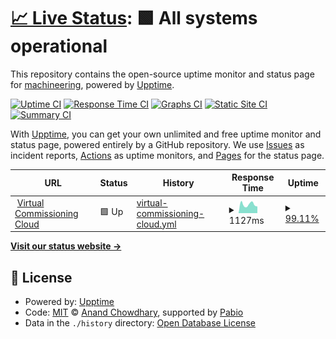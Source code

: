 # [📈 Live Status](https://status.machineering.de): <!--live status--> **🟩 All systems operational**

This repository contains the open-source uptime monitor and status page for [machineering](https://www.machineering.com/), powered by [Upptime](https://github.com/upptime/upptime).

[![Uptime CI](https://github.com/machineering/upptime/workflows/Uptime%20CI/badge.svg)](https://github.com/machineering/upptime/actions?query=workflow%3A%22Uptime+CI%22)
[![Response Time CI](https://github.com/machineering/upptime/workflows/Response%20Time%20CI/badge.svg)](https://github.com/machineering/upptime/actions?query=workflow%3A%22Response+Time+CI%22)
[![Graphs CI](https://github.com/machineering/upptime/workflows/Graphs%20CI/badge.svg)](https://github.com/machineering/upptime/actions?query=workflow%3A%22Graphs+CI%22)
[![Static Site CI](https://github.com/machineering/upptime/workflows/Static%20Site%20CI/badge.svg)](https://github.com/machineering/upptime/actions?query=workflow%3A%22Static+Site+CI%22)
[![Summary CI](https://github.com/machineering/upptime/workflows/Summary%20CI/badge.svg)](https://github.com/machineering/upptime/actions?query=workflow%3A%22Summary+CI%22)

With [Upptime](https://upptime.js.org), you can get your own unlimited and free uptime monitor and status page, powered entirely by a GitHub repository. We use [Issues](https://github.com/machineering/upptime/issues) as incident reports, [Actions](https://github.com/machineering/upptime/actions) as uptime monitors, and [Pages](https://status.machineering.de) for the status page.

<!--start: status pages-->
<!-- This summary is generated by Upptime (https://github.com/upptime/upptime) -->
<!-- Do not edit this manually, your changes will be overwritten -->
<!-- prettier-ignore -->
| URL | Status | History | Response Time | Uptime |
| --- | ------ | ------- | ------------- | ------ |
| <img alt="" src="https://icons.duckduckgo.com/ip3/kubernetes.machineering.de.ico" height="13"> [Virtual Commissioning Cloud](https://kubernetes.machineering.de) | 🟩 Up | [virtual-commissioning-cloud.yml](https://github.com/machineering/upptime/commits/HEAD/history/virtual-commissioning-cloud.yml) | <details><summary><img alt="Response time graph" src="./graphs/virtual-commissioning-cloud/response-time-week.png" height="20"> 1127ms</summary><br><a href="https://machineering.github.io/upptime/history/virtual-commissioning-cloud"><img alt="Response time 1018" src="https://img.shields.io/endpoint?url=https%3A%2F%2Fraw.githubusercontent.com%2Fmachineering%2Fupptime%2FHEAD%2Fapi%2Fvirtual-commissioning-cloud%2Fresponse-time.json"></a><br><a href="https://machineering.github.io/upptime/history/virtual-commissioning-cloud"><img alt="24-hour response time 1132" src="https://img.shields.io/endpoint?url=https%3A%2F%2Fraw.githubusercontent.com%2Fmachineering%2Fupptime%2FHEAD%2Fapi%2Fvirtual-commissioning-cloud%2Fresponse-time-day.json"></a><br><a href="https://machineering.github.io/upptime/history/virtual-commissioning-cloud"><img alt="7-day response time 1127" src="https://img.shields.io/endpoint?url=https%3A%2F%2Fraw.githubusercontent.com%2Fmachineering%2Fupptime%2FHEAD%2Fapi%2Fvirtual-commissioning-cloud%2Fresponse-time-week.json"></a><br><a href="https://machineering.github.io/upptime/history/virtual-commissioning-cloud"><img alt="30-day response time 1094" src="https://img.shields.io/endpoint?url=https%3A%2F%2Fraw.githubusercontent.com%2Fmachineering%2Fupptime%2FHEAD%2Fapi%2Fvirtual-commissioning-cloud%2Fresponse-time-month.json"></a><br><a href="https://machineering.github.io/upptime/history/virtual-commissioning-cloud"><img alt="1-year response time 1018" src="https://img.shields.io/endpoint?url=https%3A%2F%2Fraw.githubusercontent.com%2Fmachineering%2Fupptime%2FHEAD%2Fapi%2Fvirtual-commissioning-cloud%2Fresponse-time-year.json"></a></details> | <details><summary><a href="https://machineering.github.io/upptime/history/virtual-commissioning-cloud">99.11%</a></summary><a href="https://machineering.github.io/upptime/history/virtual-commissioning-cloud"><img alt="All-time uptime 99.89%" src="https://img.shields.io/endpoint?url=https%3A%2F%2Fraw.githubusercontent.com%2Fmachineering%2Fupptime%2FHEAD%2Fapi%2Fvirtual-commissioning-cloud%2Fuptime.json"></a><br><a href="https://machineering.github.io/upptime/history/virtual-commissioning-cloud"><img alt="24-hour uptime 93.75%" src="https://img.shields.io/endpoint?url=https%3A%2F%2Fraw.githubusercontent.com%2Fmachineering%2Fupptime%2FHEAD%2Fapi%2Fvirtual-commissioning-cloud%2Fuptime-day.json"></a><br><a href="https://machineering.github.io/upptime/history/virtual-commissioning-cloud"><img alt="7-day uptime 99.11%" src="https://img.shields.io/endpoint?url=https%3A%2F%2Fraw.githubusercontent.com%2Fmachineering%2Fupptime%2FHEAD%2Fapi%2Fvirtual-commissioning-cloud%2Fuptime-week.json"></a><br><a href="https://machineering.github.io/upptime/history/virtual-commissioning-cloud"><img alt="30-day uptime 99.75%" src="https://img.shields.io/endpoint?url=https%3A%2F%2Fraw.githubusercontent.com%2Fmachineering%2Fupptime%2FHEAD%2Fapi%2Fvirtual-commissioning-cloud%2Fuptime-month.json"></a><br><a href="https://machineering.github.io/upptime/history/virtual-commissioning-cloud"><img alt="1-year uptime 99.89%" src="https://img.shields.io/endpoint?url=https%3A%2F%2Fraw.githubusercontent.com%2Fmachineering%2Fupptime%2FHEAD%2Fapi%2Fvirtual-commissioning-cloud%2Fuptime-year.json"></a></details>

<!--end: status pages-->

[**Visit our status website →**](https://status.machineering.de)

## 📄 License

- Powered by: [Upptime](https://github.com/upptime/upptime)
- Code: [MIT](./LICENSE) © [Anand Chowdhary](https://anandchowdhary.com), supported by [Pabio](https://pabio.com)
- Data in the `./history` directory: [Open Database License](https://opendatacommons.org/licenses/odbl/1-0/)
